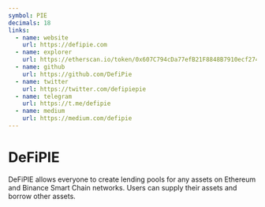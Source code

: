 ```yaml
---
symbol: PIE
decimals: 18
links:
  - name: website
    url: https://defipie.com
  - name: explorer
    url: https://etherscan.io/token/0x607C794cDa77efB21F8848B7910ecf27451Ae842
  - name: github
    url: https://github.com/DefiPie
  - name: twitter
    url: https://twitter.com/defipiepie
  - name: telegram
    url: https://t.me/defipie
  - name: medium
    url: https://medium.com/defipie
---
```


# DeFiPIE

DeFiPIE allows everyone to create lending pools for any assets on Ethereum and Binance Smart Chain networks. Users can supply their assets and borrow other assets.
